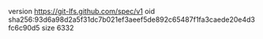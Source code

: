 version https://git-lfs.github.com/spec/v1
oid sha256:93d6a98d2a5f31dc7b021ef3aeef5de892c65487f1fa3caede20e4d3fc6c90d5
size 6332
